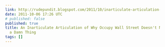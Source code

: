 ```yaml
---
link: http://rudepundit.blogspot.com/2011/10/inarticulate-articulation-of-why-occupy.html
date: 2011-10-06 17:26 UTC
# published: false
published: true
title: An Inarticulate Articulation of Why Occupy Wall Street Doesn't Need to Articulate
  a Damn Thing
tags: []
---
```



